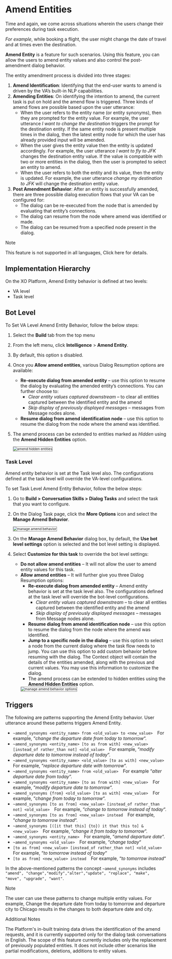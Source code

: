 # Amend Entities

Time and again, we come across situations wherein the users change their preferences during task execution.

_For example_, while booking a flight, the user might change the date of travel and at times even the destination.

**Amend Entity** is a feature for such scenarios. Using this feature, you can allow the users to amend entity values and also control the post-amendment dialog behavior.

The entity amendment process is divided into three stages:

1. **Amend Identification**: Identifying that the end-user wants to amend is driven by the VA’s built-in NLP capabilities.
2. **Amending Entities**: On identifying the intention to amend, the current task is put on hold and the amend flow is triggered. Three kinds of amend flows are possible based upon the user utterance:
    * When the user refers to the entity name (or entity synonyms), then they are prompted for the entity value. For example, the user utterance _I want to change the destination_ triggers the prompt for the destination entity. If the same entity node is present multiple times in the dialog, then the latest entity node for which the user has already provided input will be amended.
    * When the user gives the entity value then the entity is updated accordingly. For example, the user utterance _I want to fly to JFK_ changes the destination entity value. If the value is compatible with two or more entities in the dialog, then the user is prompted to select an entity to amend.
    * When the user refers to both the entity and its value, then the entity is updated. For example, the user utterance _change my destination to JFK_ will change the destination entity value.
3. **Post Amendment Behavior**: After an entity is successfully amended, there are three possible dialog execution flows that your VA can be configured for:
    * The dialog can be re-executed from the node that is amended by evaluating that entity’s connections.
    * The dialog can resume from the node where amend was identified or made.
    * The dialog can be resumed from a specified node present in the dialog.

<div class="admonition note">
<p class="admonition-title">Note</p>
<p>This feature is not supported in all languages, Click here for details.</p>
</div>

## Implementation Hierarchy

On the XO Platform, Amend Entity behavior is defined at two levels:

* VA level
* Task level

## Bot Level

To Set VA Level Amend Entity Behavior, follow the below steps:

1. Select the **Build** tab from the top menu
2. From the left menu, click **Intelligence** > **Amend Entity**.
3. By default, this option s disabled.
4. Once you **Allow amend entities**, various Dialog Resumption options are available:
    * **Re-execute dialog from amended entity** – use this option to resume the dialog by evaluating the amended entity’s connections. You can further choose to:
        * _Clear entity values captured downstream_ – to clear all entities captured between the identified entity and the amend
        * _Skip display of previously displayed messages_ – messages from Message nodes alone.
    * **Resume dialog from amend identification node** – use this option to resume the dialog from the node where the amend was identified.
5. The amend process can be extended to entities marked as _Hidden_ using the **Amend Hidden Entities** option.
    
    <img src="../images/amend-hidden-entities.png" alt="amend hidden entities" title="amend hidden entities" style="border: 1px solid gray; zoom:75%;">

### Task Level

Amend entity behavior is set at the Task level also. The configurations defined at the task level will override the VA-level configurations.

To set Task Level Amend Entity Behavior, follow the below steps:

1. Go to **Build > Conversation Skills > Dialog Tasks** and select the task that you want to configure.
2. On the Dialog Task page, click the **More Options** icon and select the **Manage Amend Behavior**.

    <img src="../images/manage-amend-behavior.png" alt="manage amend behavior" title="manage amend behavior" style="border: 1px solid gray; zoom:75%;">

3. On the **Manage Amend Behavior** dialog box, by default, the **Use bot level settings** option is selected and the bot level setting is displayed.
4. Select **Customize for this task** to override the bot level settings:
    * **Do not allow amend entities** – It will not allow the user to amend entity values for this task.
    * **Allow amend entities** – It will further give you three Dialog Resumption options:
        * **Re-execute dialog from amended entity** – Amend entity behavior is set at the task level also. The configurations defined at the task level will override the bot-level configurations.
            * _Clear entity values captured downstream_ – to clear all entities captured between the identified entity and the amend
            * _Skip display of previously displayed messages_ – messages from Message nodes alone.
        * **Resume dialog from amend identification node** – use this option to resume the dialog from the node where the amend was identified.
        * **Jump to a specific node in the dialog** – use this option to select a node from the current dialog where the task flow needs to jump. You can use this option to add custom behavior before resuming with the dialog. The Context object will contain the details of the entities amended, along with the previous and current values. You may use this information to customize the dialog.
        * The amend process can be extended to hidden entities using the **Amend Hidden Entities** option.
        <img src="../images/manage-amend-behavior-options.png" alt="manage amend behavior options" title="manage amend behavior options" style="border: 1px solid gray; zoom:75%;">

## Triggers

The following are patterns supporting the Amend Entity behavior. User utterance around these patterns triggers Amend Entity.

* `~amend_synonyms <entity_name> from <old_value> to <new_value> 
`For example, “_change the departure date from today to tomorrow_“.
* `~amend_synonyms <entity_name> [to as from with] <new_value> [instead_of rather_than not] <old_value> 
`For example, “_modify departure date to tomorrow instead of today_“.
* `~amend_synonyms <entity_name> <old_value> [to as with] <new_value> 
`For example, “_replace departure date with tomorrow_“.
* `~amend_synonyms <entity_name> from <old_value> 
`For example “_alter departure date from today_“.
* `~amend_synonyms <entity_name> [to as from with] <new_value> 
`For example, “_modify departure date to tomorrow_“.
* `~amend_synonyms {from} <old_value> [to as with] <new_value> 
`For example, “_change from today to tomorrow_“.
* `~amend_synonyms [to as from] <new_value> [instead_of rather_than not] <old_value> 
`For example, “_change to tomorrow instead of today_“.
* `~amend_synonyms [to as from] <new_value> instead 
`For example, “_change to tomorrow instead_“.
* `~amend_synonyms [([it that this] {to}) it that this to] &<new_value> 
`For example, “_change it from today to tomorrow_“.
* `~amend_synonyms <entity_name> 
`For example, “_amend departure date_“.
* `~amend_synonyms <old_value> 
`For example, “_change today_“
* `[to as from] <new_value> [instead_of rather_than not] <old_value> 
`For example, “_to tomorrow instead of today_“
* `[to as from] <new_value> instead 
`For example, “_to tomorrow instead_“

In the above-mentioned patterns the concept `~amend_synonyms` includes `"amend", "change","modify","alter","update", "replace", "make", "move", "upgrade", "want"`.

<div class="admonition note">
<p class="admonition-title">Note</p>
<p>The user can use these patterns to change multiple entity values. For example, Change the departure date from today to tomorrow and departure city to Chicago results in the changes to both departure date and city.</p>
</div>

<div class="admonition note">
<p class="admonition-title">Additional Notes</p>
<p>The Platform's in-built training data drives the identification of the amend requests, and it is currently supported only for the dialog task conversations in English.
The scope of this feature currently includes only the replacement of previously populated entities. It does not include other scenarios like partial modifications, deletions, additions to entity values.</p>
</div>

